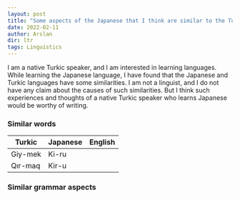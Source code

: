 ```yaml
---
layout: post
title: "Some aspects of the Japanese that I think are similar to the Turkic"
date: 2022-02-11
author: Arslan
dir: ltr
tags: Linguistics
---
```



I am a native Turkic speaker, and I am interested in learning languages. While learning the Japanese language, I have found that the Japanese and Turkic languages have some similarities. I am not a linguist, and I do not have any claim about the causes of such similarities. But I think such experiences and thoughts of a native Turkic speaker who learns Japanese would be worthy of writing.

### Similar words

| Turkic        | Japanese      | English     |
| ------------- | ------------- | ----------- |
| Giy-mek       | Ki-ru         |             |
| Qır-maq       | Kir-u         |             |

### Similar grammar aspects




















